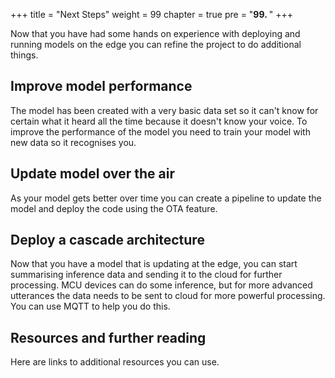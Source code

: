 +++
title = "Next Steps"
weight = 99
chapter = true
pre = "<b>99. </b>"
+++

Now that you have had some hands on experience with deploying and running models on the edge you can refine the project to do additional things.

## Improve model performance
The model has been created with a very basic data set so it can't know for certain what it heard all the time because it doesn't know your voice.  To improve the performance of the model you need to train your model with new data so it recognises you.

## Update model over the air

As your model gets better over time you can create a pipeline to update the model and deploy the code using the OTA feature.

## Deploy a cascade architecture

Now that you have a model that is updating at the edge, you can start summarising inference data and sending it to the cloud for further processing.  MCU devices can do some inference, but for more advanced utterances the data needs to be sent to cloud for more powerful processing.  You can use MQTT to help you do this.

## Resources and further reading
Here are links to additional resources you can use.
